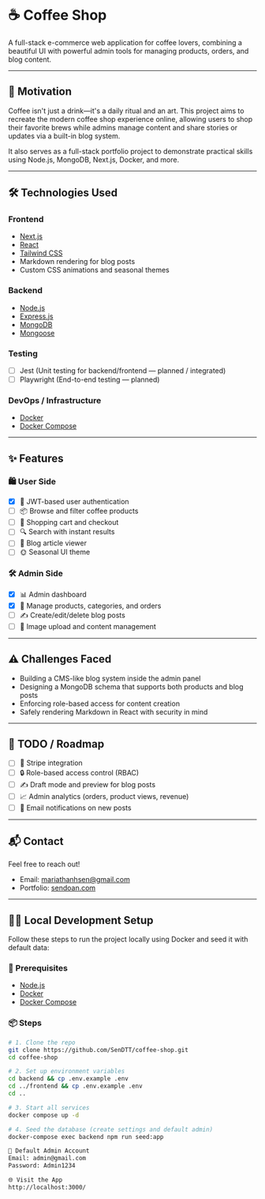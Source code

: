 # ☕ Coffee Shop

A full-stack e-commerce web application for coffee lovers, combining a beautiful UI with powerful admin tools for managing products, orders, and blog content.

---

## 🚀 Motivation

Coffee isn't just a drink—it's a daily ritual and an art. This project aims to recreate the modern coffee shop experience online, allowing users to shop their favorite brews while admins manage content and share stories or updates via a built-in blog system.

It also serves as a full-stack portfolio project to demonstrate practical skills using Node.js, MongoDB, Next.js, Docker, and more.

---

## 🛠️ Technologies Used

### Frontend
- [Next.js](https://nextjs.org/)
- [React](https://reactjs.org/)
- [Tailwind CSS](https://tailwindcss.com/)
- Markdown rendering for blog posts
- Custom CSS animations and seasonal themes

### Backend
- [Node.js](https://nodejs.org/)
- [Express.js](https://expressjs.com/)
- [MongoDB](https://www.mongodb.com/)
- [Mongoose](https://mongoosejs.com/)

### Testing
- [ ] Jest (Unit testing for backend/frontend — planned / integrated)
- [ ] Playwright (End-to-end testing — planned)

### DevOps / Infrastructure
- [Docker](https://www.docker.com/)
- [Docker Compose](https://docs.docker.com/compose/)

---

## ✨ Features

### 🛍️ User Side
- [x] 👤 JWT-based user authentication
- [ ] 📦 Browse and filter coffee products
- [ ] 🛒 Shopping cart and checkout
- [ ] 🔍 Search with instant results
- [ ] 📰 Blog article viewer
- [ ] 🌞 Seasonal UI theme 

### 🛠️ Admin Side
- [x] 📊 Admin dashboard
- [x] 🧾 Manage products, categories, and orders
- [ ] ✍️ Create/edit/delete blog posts
- [ ] 📁 Image upload and content management

---

## ⚠️ Challenges Faced

- Building a CMS-like blog system inside the admin panel
- Designing a MongoDB schema that supports both products and blog posts
- Enforcing role-based access for content creation
- Safely rendering Markdown in React with security in mind

---

## 📌 TODO / Roadmap

- [ ] 🧾 Stripe integration
- [ ] 🔒 Role-based access control (RBAC)
- [ ] ✍️ Draft mode and preview for blog posts
- [ ] 📈 Admin analytics (orders, product views, revenue)
- [ ] 🔔 Email notifications on new posts

---

## 📬 Contact

Feel free to reach out!

- Email: [mariathanhsen@gmail.com](mailto:mariathanhsen@gmail.com)  
- Portfolio: [sendoan.com](https://sendoan.com)

---

## 🧑‍💻 Local Development Setup

Follow these steps to run the project locally using Docker and seed it with default data:

### 🔧 Prerequisites

- [Node.js](https://nodejs.org/)
- [Docker](https://www.docker.com/)
- [Docker Compose](https://docs.docker.com/compose/)

### 📦 Steps

```bash
# 1. Clone the repo
git clone https://github.com/SenDTT/coffee-shop.git 
cd coffee-shop

# 2. Set up environment variables
cd backend && cp .env.example .env
cd ../frontend && cp .env.example .env
cd ..

# 3. Start all services
docker compose up -d

# 4. Seed the database (create settings and default admin)
docker-compose exec backend npm run seed:app

🧪 Default Admin Account
Email: admin@gmail.com  
Password: Admin1234

🌐 Visit the App
http://localhost:3000/
